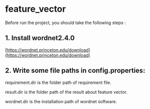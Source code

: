 # feature_vector

Before run the project, you should take the following steps :

## 1. Install wordnet2.4.0

[https://wordnet.princeton.edu/download](https://wordnet.princeton.edu/download)


## 2. Write some file paths in config.properties:

requirement.dir is the folder path of requirement file.

result.dir is the folder path of the result about feature vector.

wordnet.dir is the installation path of wordnet software.
